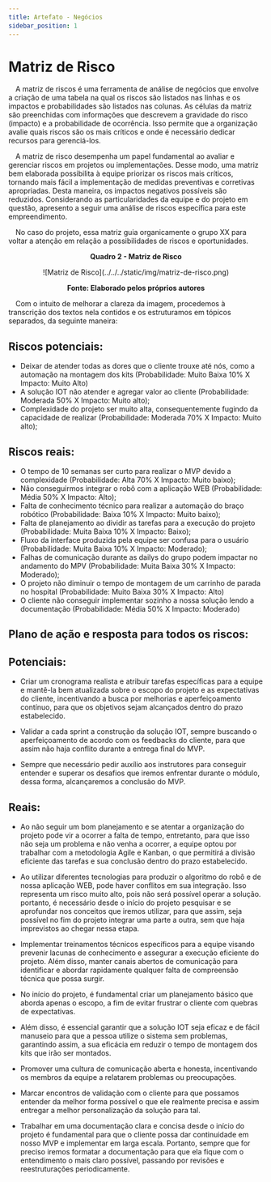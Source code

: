 ```yaml
---
title: Artefato - Negócios
sidebar_position: 1
---
```


# Matriz de Risco

&emsp;A matriz de riscos é uma ferramenta de análise de negócios que envolve a criação de uma tabela na qual os riscos são listados nas linhas e os impactos e probabilidades são listados nas colunas. As células da matriz são preenchidas com informações que descrevem a gravidade do risco (impacto) e a probabilidade de ocorrência. Isso permite que a organização avalie quais riscos são os mais críticos e onde é necessário dedicar recursos para gerenciá-los.

&emsp;A matriz de risco desempenha um papel fundamental ao avaliar e gerenciar riscos em projetos ou implementações. Desse modo, uma matriz bem elaborada possibilita à equipe priorizar os riscos mais críticos, tornando mais fácil a implementação de medidas preventivas e corretivas apropriadas. Desta maneira, os impactos negativos possíveis são reduzidos. Considerando as particularidades da equipe e do projeto em questão, apresento a seguir uma análise de riscos específica para este empreendimento.

&emsp;No caso do projeto, essa matriz guia organicamente o grupo XX para voltar a atenção em relação a possibilidades de riscos e oportunidades.

<p align="center"><b>Quadro 2 - Matriz de Risco</b> </p>

<center>![Matriz de Risco](../../../static/img/matriz-de-risco.png) </center>


<p align="center"><b>Fonte: Elaborado pelos próprios autores </b> </p>

&emsp;Com o intuito de melhorar a clareza da imagem, procedemos à transcrição dos textos nela contidos e os estruturamos em tópicos separados, da seguinte maneira:

## Riscos potenciais:

- Deixar de atender todas as dores que o cliente trouxe até nós, como a automação na montagem dos kits (Probabilidade: Muito Baixa 10% X Impacto: Muito Alto)
- A solução IOT não atender e agregar valor ao cliente (Probabilidade: Moderada 50% X Impacto: Muito alto);
- Complexidade do projeto ser muito alta, consequentemente fugindo da capacidade de realizar (Probabilidade: Moderada 70% X Impacto: Muito alto);

## Riscos reais:

- O tempo de 10 semanas  ser curto para realizar o MVP devido a complexidade (Probabilidade: Alta 70% X Impacto: Muito baixo);
- Não conseguirmos integrar o robô com a aplicação WEB (Probabilidade: Média 50% X Impacto: Alto);
- Falta de conhecimento técnico para realizar a automação do braço robótico (Probabilidade: Baixa 10% X Impacto: Muito baixo);
- Falta de planejamento ao dividir as tarefas para a execução do projeto (Probabilidade: Muita Baixa 10% X Impacto: Baixo);
- Fluxo da interface produzida pela equipe ser confusa para o usuário (Probabilidade: Muita Baixa 10% X Impacto: Moderado);
- Falhas de comunicação durante as dailys do grupo podem impactar no andamento do MPV (Probabilidade: Muita Baixa 30% X Impacto: Moderado);
- O projeto não diminuir o tempo de montagem de um carrinho de parada no hospital (Probabilidade: Muito Baixa 30% X Impacto: Alto)
- O cliente não conseguir implementar sozinho a nossa solução lendo a documentação (Probabilidade: Média 50% X Impacto: Moderado)

## Plano de ação e resposta para todos os riscos:

## Potenciais:

- Criar um cronograma realista e atribuir tarefas específicas para a equipe e mantê-la bem atualizada sobre o escopo do projeto e as expectativas do cliente, incentivando a busca por melhorias e aperfeiçoamento contínuo, para que os objetivos sejam alcançados dentro do prazo estabelecido.

- Validar a cada sprint a construção da solução IOT, sempre buscando o aperfeiçoamento de acordo com os feedbacks do cliente, para que assim não haja conflito durante a entrega final do MVP.

- Sempre que necessário pedir auxílio aos instrutores para conseguir entender e superar os desafios que iremos enfrentar durante o módulo, dessa forma, alcançaremos a conclusão do MVP.

## Reais:

- Ao não seguir um bom planejamento e se atentar a organização do projeto pode vir a ocorrer a falta de tempo, entretanto, para que isso não seja um problema e não venha a ocorrer, a equipe optou por trabalhar com a metodologia Agile e Kanban, o que permitirá a divisão eficiente das tarefas e sua conclusão dentro do prazo estabelecido.

- Ao utilizar diferentes tecnologias para produzir o algoritmo do robô e de nossa aplicação WEB, pode haver conflitos em sua integração. Isso representa um risco muito alto, pois não será possível operar a solução. portanto, é necessário desde o início do projeto pesquisar e se aprofundar nos conceitos que iremos utilizar, para que assim, seja possível no fim do projeto integrar uma parte a outra, sem que haja imprevistos ao chegar nessa etapa.

- Implementar treinamentos técnicos específicos para a equipe visando prevenir lacunas de conhecimento e assegurar a execução eficiente do projeto. Além disso, manter canais abertos de comunicação para identificar e abordar rapidamente qualquer falta de compreensão técnica que possa surgir.

- No início do projeto, é fundamental criar um planejamento básico que aborda apenas o escopo, a fim de evitar frustrar o cliente com quebras de expectativas.

- Além disso, é essencial garantir que a solução IOT seja eficaz e de fácil manuseio para que a pessoa utilize o sistema sem problemas, garantindo assim, a sua eficácia em reduzir o tempo de montagem dos kits que irão ser montados.

- Promover uma cultura de comunicação aberta e honesta, incentivando os membros da equipe a relatarem problemas ou preocupações.

- Marcar encontros de validação com o cliente para que possamos entender da melhor forma possível o que ele realmente precisa e assim entregar a melhor personalização da solução para tal. 

- Trabalhar em uma documentação clara e concisa desde o início do projeto é fundamental para que o cliente possa dar continuidade em nosso MVP e implementar em larga escala. Portanto, sempre que for preciso iremos formatar a documentação para que ela fique com o entendimento o mais claro possível, passando por revisões e reestruturações periodicamente.

